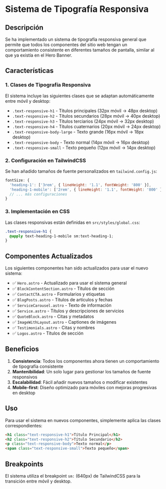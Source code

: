 # Sistema de Tipografía Responsiva

## Descripción

Se ha implementado un sistema de tipografía responsiva general que permite que todos los componentes del sitio web tengan un comportamiento consistente en diferentes tamaños de pantalla, similar al que ya existía en el Hero Banner.

## Características

### 1. Clases de Tipografía Responsiva

El sistema incluye las siguientes clases que se adaptan automáticamente entre móvil y desktop:

- `.text-responsive-h1` - Títulos principales (32px móvil → 48px desktop)
- `.text-responsive-h2` - Títulos secundarios (28px móvil → 40px desktop)  
- `.text-responsive-h3` - Títulos terciarios (24px móvil → 32px desktop)
- `.text-responsive-h4` - Títulos cuaternarios (20px móvil → 24px desktop)
- `.text-responsive-body-large` - Texto grande (16px móvil → 18px desktop)
- `.text-responsive-body` - Texto normal (14px móvil → 16px desktop)
- `.text-responsive-small` - Texto pequeño (12px móvil → 14px desktop)

### 2. Configuración en TailwindCSS

Se han añadido tamaños de fuente personalizados en `tailwind.config.js`:

```javascript
fontSize: {
  'heading-1': ['3rem', { lineHeight: '1.1', fontWeight: '800' }],
  'heading-1-mobile': ['2rem', { lineHeight: '1.1', fontWeight: '800' }],
  // ... más configuraciones
}
```

### 3. Implementación en CSS

Las clases responsivas están definidas en `src/styles/global.css`:

```css
.text-responsive-h1 {
  @apply text-heading-1-mobile sm:text-heading-1;
}
```

## Componentes Actualizados

Los siguientes componentes han sido actualizados para usar el nuevo sistema:

- ✅ `Hero.astro` - Actualizado para usar el sistema general
- ✅ `BlockContentSection.astro` - Títulos de sección
- ✅ `ContactCTA.astro` - Formularios y etiquetas
- ✅ `BlogPosts.astro` - Títulos de artículos y fechas
- ✅ `ServiceCarousel.astro` - Texto de información
- ✅ `Service.astro` - Títulos y descripciones de servicios
- ✅ `QuoteBlock.astro` - Citas y metadatos
- ✅ `ImageWithLayout.astro` - Captiones de imágenes
- ✅ `Testimonials.astro` - Citas y nombres
- ✅ `Logos.astro` - Títulos de sección

## Beneficios

1. **Consistencia**: Todos los componentes ahora tienen un comportamiento de tipografía consistente
2. **Mantenibilidad**: Un solo lugar para gestionar los tamaños de fuente responsivos
3. **Escalabilidad**: Fácil añadir nuevos tamaños o modificar existentes
4. **Mobile-first**: Diseño optimizado para móviles con mejoras progresivas en desktop

## Uso

Para usar el sistema en nuevos componentes, simplemente aplica las clases correspondientes:

```html
<h1 class="text-responsive-h1">Título Principal</h1>
<h2 class="text-responsive-h2">Título Secundario</h2>
<p class="text-responsive-body">Texto normal</p>
<span class="text-responsive-small">Texto pequeño</span>
```

## Breakpoints

El sistema utiliza el breakpoint `sm:` (640px) de TailwindCSS para la transición entre móvil y desktop.
